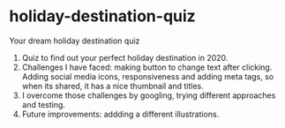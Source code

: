 # holiday-destination-quiz
Your dream holiday destination quiz

1. Quiz to find out your perfect holiday destination in 2020.
2. Challenges I have faced: making button to change text after clicking. Adding social media icons, responsiveness and adding meta tags, so when its shared, it has a nice thumbnail and titles.
3. I overcome those challenges by googling, trying different approaches and testing.
4. Future improvements: addding a different illustrations.
